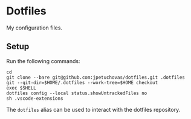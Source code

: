 # Dotfiles

My configuration files.

## Setup

Run the following commands:

```shell
cd
git clone --bare git@github.com:jpetuchovas/dotfiles.git .dotfiles
git --git-dir=$HOME/.dotfiles --work-tree=$HOME checkout
exec $SHELL
dotfiles config --local status.showUntrackedFiles no
sh .vscode-extensions
```

The `dotfiles` alias can be used to interact with the dotfiles repository.
